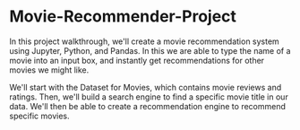 # Movie-Recommender-Project
In this project walkthrough, we'll create a movie recommendation system using Jupyter, Python, and Pandas. In this we are able to type the name of a movie into an input box, and instantly get recommendations for other movies we might like.

We'll start with the Dataset for Movies, which contains movie reviews and ratings.  Then, we'll build a search engine to find a specific movie title in our data.  We'll then be able to create a recommendation engine to recommend specific movies.

